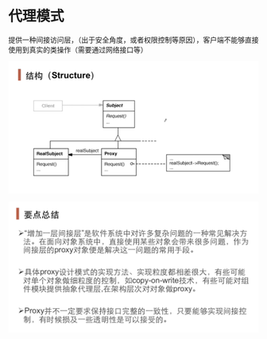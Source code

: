 # 代理模式

提供一种间接访问层，（出于安全角度，或者权限控制等原因），客户端不能够直接使用到真实的类操作（需要通过网络接口等）

![image-20210103195919453](../assets/image-20210103195919453.png)

![image-20210103195931572](../assets/image-20210103195931572.png)